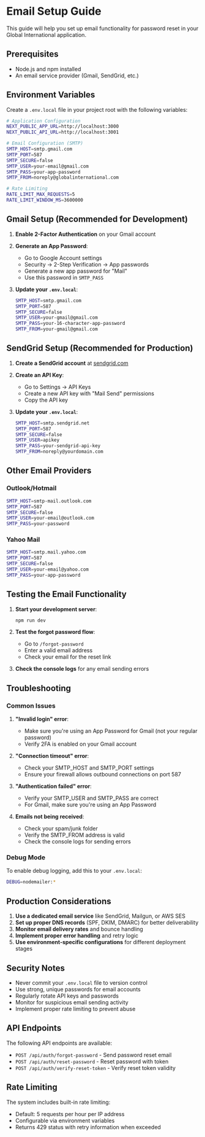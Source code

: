 # Email Setup Guide

This guide will help you set up email functionality for password reset in your Global International application.

## Prerequisites

- Node.js and npm installed
- An email service provider (Gmail, SendGrid, etc.)

## Environment Variables

Create a `.env.local` file in your project root with the following variables:

```bash
# Application Configuration
NEXT_PUBLIC_APP_URL=http://localhost:3000
NEXT_PUBLIC_API_URL=http://localhost:3001

# Email Configuration (SMTP)
SMTP_HOST=smtp.gmail.com
SMTP_PORT=587
SMTP_SECURE=false
SMTP_USER=your-email@gmail.com
SMTP_PASS=your-app-password
SMTP_FROM=noreply@globalinternational.com

# Rate Limiting
RATE_LIMIT_MAX_REQUESTS=5
RATE_LIMIT_WINDOW_MS=3600000
```

## Gmail Setup (Recommended for Development)

1. **Enable 2-Factor Authentication** on your Gmail account
2. **Generate an App Password**:
   - Go to Google Account settings
   - Security → 2-Step Verification → App passwords
   - Generate a new app password for "Mail"
   - Use this password in `SMTP_PASS`

3. **Update your `.env.local`**:
   ```bash
   SMTP_HOST=smtp.gmail.com
   SMTP_PORT=587
   SMTP_SECURE=false
   SMTP_USER=your-gmail@gmail.com
   SMTP_PASS=your-16-character-app-password
   SMTP_FROM=your-gmail@gmail.com
   ```

## SendGrid Setup (Recommended for Production)

1. **Create a SendGrid account** at [sendgrid.com](https://sendgrid.com)
2. **Create an API Key**:
   - Go to Settings → API Keys
   - Create a new API key with "Mail Send" permissions
   - Copy the API key

3. **Update your `.env.local`**:
   ```bash
   SMTP_HOST=smtp.sendgrid.net
   SMTP_PORT=587
   SMTP_SECURE=false
   SMTP_USER=apikey
   SMTP_PASS=your-sendgrid-api-key
   SMTP_FROM=noreply@yourdomain.com
   ```

## Other Email Providers

### Outlook/Hotmail

```bash
SMTP_HOST=smtp-mail.outlook.com
SMTP_PORT=587
SMTP_SECURE=false
SMTP_USER=your-email@outlook.com
SMTP_PASS=your-password
```

### Yahoo Mail

```bash
SMTP_HOST=smtp.mail.yahoo.com
SMTP_PORT=587
SMTP_SECURE=false
SMTP_USER=your-email@yahoo.com
SMTP_PASS=your-app-password
```

## Testing the Email Functionality

1. **Start your development server**:

   ```bash
   npm run dev
   ```

2. **Test the forgot password flow**:
   - Go to `/forgot-password`
   - Enter a valid email address
   - Check your email for the reset link

3. **Check the console logs** for any email sending errors

## Troubleshooting

### Common Issues

1. **"Invalid login" error**:
   - Make sure you're using an App Password for Gmail (not your regular password)
   - Verify 2FA is enabled on your Gmail account

2. **"Connection timeout" error**:
   - Check your SMTP_HOST and SMTP_PORT settings
   - Ensure your firewall allows outbound connections on port 587

3. **"Authentication failed" error**:
   - Verify your SMTP_USER and SMTP_PASS are correct
   - For Gmail, make sure you're using an App Password

4. **Emails not being received**:
   - Check your spam/junk folder
   - Verify the SMTP_FROM address is valid
   - Check the console logs for sending errors

### Debug Mode

To enable debug logging, add this to your `.env.local`:

```bash
DEBUG=nodemailer:*
```

## Production Considerations

1. **Use a dedicated email service** like SendGrid, Mailgun, or AWS SES
2. **Set up proper DNS records** (SPF, DKIM, DMARC) for better deliverability
3. **Monitor email delivery rates** and bounce handling
4. **Implement proper error handling** and retry logic
5. **Use environment-specific configurations** for different deployment stages

## Security Notes

- Never commit your `.env.local` file to version control
- Use strong, unique passwords for email accounts
- Regularly rotate API keys and passwords
- Monitor for suspicious email sending activity
- Implement proper rate limiting to prevent abuse

## API Endpoints

The following API endpoints are available:

- `POST /api/auth/forgot-password` - Send password reset email
- `POST /api/auth/reset-password` - Reset password with token
- `POST /api/auth/verify-reset-token` - Verify reset token validity

## Rate Limiting

The system includes built-in rate limiting:

- Default: 5 requests per hour per IP address
- Configurable via environment variables
- Returns 429 status with retry information when exceeded

